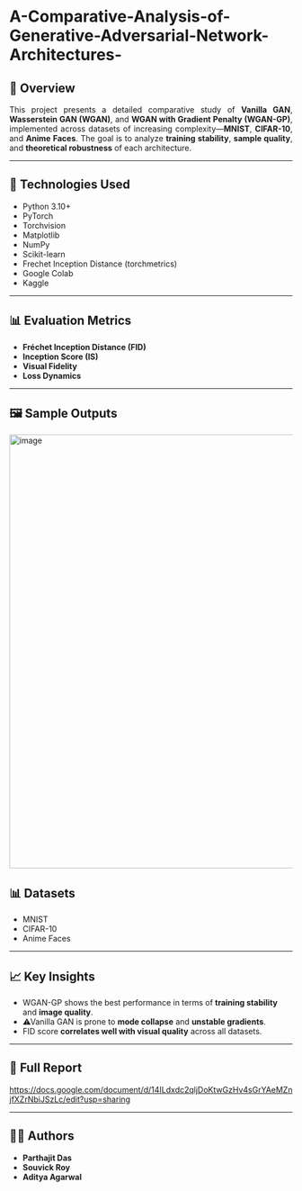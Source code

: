 # A-Comparative-Analysis-of-Generative-Adversarial-Network-Architectures-


## 🧠 Overview
<p align="justify">
This project presents a detailed comparative study of <strong>Vanilla GAN</strong>, 
<strong>Wasserstein GAN (WGAN)</strong>, and <strong>WGAN with Gradient Penalty (WGAN-GP)</strong>, 
implemented across datasets of increasing complexity—<strong>MNIST</strong>, 
<strong>CIFAR-10</strong>, and <strong>Anime Faces</strong>. The goal is to analyze 
<strong>training stability</strong>, <strong>sample quality</strong>, and 
<strong>theoretical robustness</strong> of each architecture.
</p>


---

## 🚀 Technologies Used
- Python 3.10+
- PyTorch  
- Torchvision  
- Matplotlib  
- NumPy  
- Scikit-learn  
- Frechet Inception Distance (torchmetrics)  
- Google Colab  
- Kaggle  

---

## 📊 Evaluation Metrics
- **Fréchet Inception Distance (FID)**  
- **Inception Score (IS)**  
- **Visual Fidelity**  
- **Loss Dynamics**

---

## 🖼 Sample Outputs
<img width="1059" height="771" alt="image" src="https://github.com/user-attachments/assets/29d8e7c3-53d7-468b-8184-25bf98b37000" />
  

## 📊 Datasets
- MNIST  
- CIFAR-10  
- Anime Faces

---

## 📈 Key Insights
- WGAN-GP shows the best performance in terms of **training stability** and **image quality**.  
- ⚠Vanilla GAN is prone to **mode collapse** and **unstable gradients**.  
- FID score **correlates well with visual quality** across all datasets.

---

## 📄 Full Report
https://docs.google.com/document/d/14ILdxdc2qljDoKtwGzHv4sGrYAeMZnjfXZrNbiJSzLc/edit?usp=sharing

---

## 👨‍💻 Authors
- **Parthajit Das**  
- **Souvick Roy**  
- **Aditya Agarwal**

